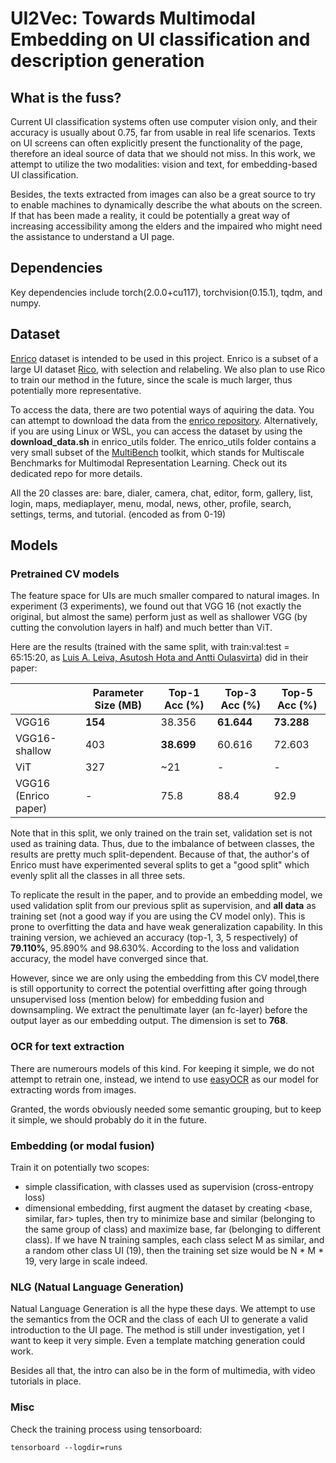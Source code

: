 # UI2Vec: Towards Multimodal Embedding on UI classification and description generation

## What is the fuss?

Current UI classification systems often use computer vision only, and their accuracy is usually about 0.75, far from usable in real life scenarios. Texts on UI screens can often explicitly present the functionality of the page, therefore an ideal source of data that we should not miss. In this work, we attempt to utilize the two modalities: vision and text, for embedding-based UI classification.

Besides, the texts extracted from images can also be a great source to try to enable machines to dynamically describe the what abouts on the screen. If that has been made a reality, it could be potentially a great way of increasing accessibility among the elders and the impaired who might need the assistance to understand a UI page.

## Dependencies

Key dependencies include torch(2.0.0+cu117), torchvision(0.15.1), tqdm, and numpy.

## Dataset

[Enrico](https://github.com/luileito/enrico) dataset is intended to be used in this project. Enrico is a subset of a large UI dataset [Rico](https://interactionmining.org/rico), with selection and relabeling. We also plan to use Rico to train our method in the future, since the scale is much larger, thus potentially more representative.

To access the data, there are two potential ways of aquiring the data. You can attempt to download the data from the [enrico repository](https://github.com/luileito/enrico). Alternatively, if you are using Linux or WSL, you can access the dataset by using the **download_data.sh** in enrico_utils folder. The enrico_utils folder contains a very small subset of the [MultiBench](https://github.com/pliang279/MultiBench) toolkit, which stands for Multiscale Benchmarks for Multimodal Representation Learning. Check out its dedicated repo for more details.

All the 20 classes are: bare, dialer, camera, chat, editor, form, gallery, list, login, maps, mediaplayer, menu, modal, news, other, profile, search, settings, terms, and tutorial. (encoded as from 0-19)

## Models

### Pretrained CV models

The feature space for UIs are much smaller compared to natural images. In experiment (3 experiments), we found out that VGG 16 (not exactly the original, but almost the same) perform just as well as shallower VGG (by cutting the convolution layers in half) and much better than ViT.

Here are the results (trained with the same split, with train:val:test = 65:15:20, as [Luis A. Leiva, Asutosh Hota and Antti Oulasvirta](https://userinterfaces.aalto.fi/enrico/)) did in their paper:

|                      | Parameter Size (MB) | Top-1 Acc (%) | Top-3 Acc (%) | Top-5 Acc (%) |
| -------------------- | ------------------- | ------------- | ------------- | ------------- |
| VGG16                | **154**             | 38.356        | **61.644**    | **73.288**    |
| VGG16-shallow        | 403                 | **38.699**    | 60.616        | 72.603        |
| ViT                  | 327                 | ~21           | -             | -             |
| VGG16 (Enrico paper) | -                   | 75.8          | 88.4          | 92.9          |

Note that in this split, we only trained on the train set, validation set is not used as training data. Thus, due to the imbalance of between classes, the results are pretty much split-dependent. Because of that, the author's of Enrico must have experimented several splits to get a "good split" which evenly split all the classes in all three sets.

To replicate the result in the paper, and to provide an embedding model, we used validation split from our previous split as supervision, and **all data** as training set (not a good way if you are using the CV model only). This is prone to overfitting the data and have weak generalization capability. In this training version, we achieved an accuracy (top-1, 3, 5 respectively) of **79.110%**, 95.890% and 98.630%. According to the loss and validation accuracy, the model have converged since that.

However, since we are only using the embedding from this CV model,there is still opportunity to correct the potential overfitting after going through unsupervised loss (mention below) for embedding fusion and downsampling. We extract the penultimate layer (an fc-layer) before the output layer as our embedding output. The dimension is set to **768**.

### OCR for text extraction

There are numerours models of this kind. For keeping it simple, we do not attempt to retrain one, instead, we intend to use [easyOCR](https://github.com/JaidedAI/EasyOCR) as our model for extracting words from images.

Granted, the words obviously needed some semantic grouping, but to keep it simple, we should probably do it in the future.

### Embedding (or modal fusion)

Train it on potentially two scopes:

- simple classification, with classes used as supervision (cross-entropy loss)
- dimensional embedding, first augment the dataset by creating <base, similar, far> tuples, then try to minimize base and similar (belonging to the same group of class) and maximize base, far (belonging to different class). If we have N training samples, each class select M as similar, and a random other class UI (19), then the training set size would be N * M * 19, very large in scale indeed.

### NLG (Natual Language Generation)

Natual Language Generation is all the hype these days. We attempt to use the semantics from the OCR and the class of each UI to generate a valid introduction to the UI page. The method is still under investigation, yet I want to keep it very simple. Even a template matching generation could work.

Besides all that, the intro can also be in the form of multimedia, with video tutorials in place.

### Misc

Check the training process using tensorboard:

```
tensorboard --logdir=runs
```

